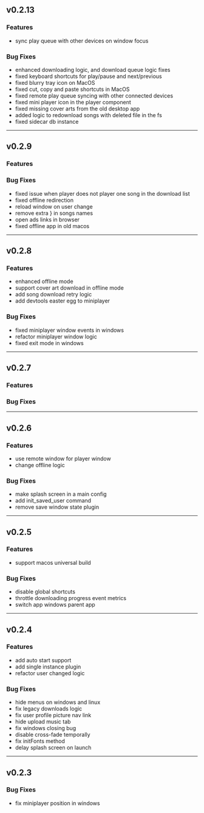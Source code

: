 ## v0.2.13

### Features
- sync play queue with other devices on window focus 

### Bug Fixes

- enhanced downloading logic, and download queue logic fixes
- fixed keyboard shortcuts for play/pause and next/previous
- fixed blurry tray icon on MacOS
- fixed cut, copy and paste shortcuts in MacOS
- fixed remote play queue syncing with other connected devices
- fixed mini player icon in the player component
- fixed missing cover arts from the old desktop app
- added logic to redownload songs with deleted file in the fs
- fixed sidecar db instance

---

## v0.2.9

### Features

### Bug Fixes

- fixed issue when player does not player one song in the download list
- fixed offline redirection
- reload window on user change
- remove extra } in songs names
- open ads links in browser
- fixed offline app in old macos
---

## v0.2.8

### Features

- enhanced offline mode
- support cover art download in offline mode
- add song download retry logic
- add devtools easter egg to miniplayer

### Bug Fixes

- fixed miniplayer window events in windows
- refactor miniplayer window logic
- fixed exit mode in windows

---

## v0.2.7

### Features

### Bug Fixes

---

## v0.2.6

### Features

- use remote window for player window
- change offline logic

### Bug Fixes

- make splash screen in a main config
- add init_saved_user command
- remove save window state plugin

---

## v0.2.5

### Features

- support macos universal build

### Bug Fixes

- disable global shortcuts
- throttle downloading progress event metrics
- switch app windows parent app 

---

## v0.2.4

### Features

- add auto start support
- add single instance plugin
- refactor user changed logic

### Bug Fixes

- hide menus on windows and linux
- fix legacy downloads logic
- fix user profile picture nav link
- hide upload music tab
- fix windows closing bug
- disable cross-fade temporally
- fix initFonts method
- delay splash screen on launch 

---

## v0.2.3


### Bug Fixes

- fix miniplayer position in windows 

